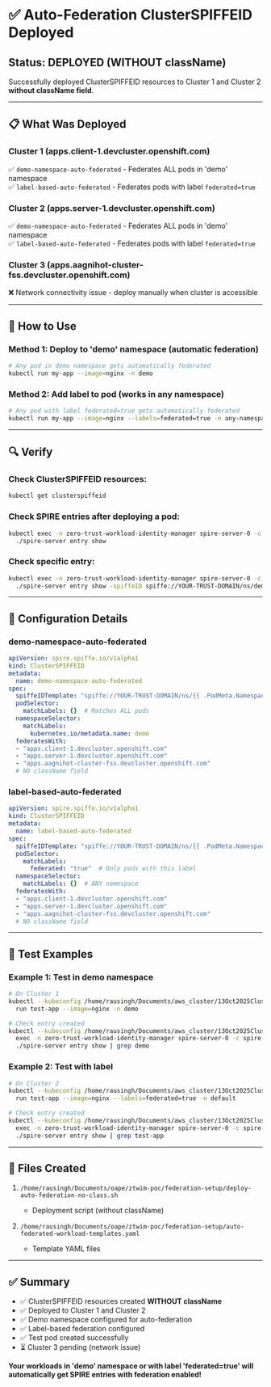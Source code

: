 # ✅ Auto-Federation ClusterSPIFFEID Deployed

## Status: DEPLOYED (WITHOUT className)

Successfully deployed ClusterSPIFFEID resources to Cluster 1 and Cluster 2 **without className field**.

---

## 📋 What Was Deployed

### Cluster 1 (apps.client-1.devcluster.openshift.com)
✅ `demo-namespace-auto-federated` - Federates ALL pods in 'demo' namespace  
✅ `label-based-auto-federated` - Federates pods with label `federated=true`

### Cluster 2 (apps.server-1.devcluster.openshift.com)
✅ `demo-namespace-auto-federated` - Federates ALL pods in 'demo' namespace  
✅ `label-based-auto-federated` - Federates pods with label `federated=true`

### Cluster 3 (apps.aagnihot-cluster-fss.devcluster.openshift.com)
❌ Network connectivity issue - deploy manually when cluster is accessible

---

## 🚀 How to Use

### Method 1: Deploy to 'demo' namespace (automatic federation)

```bash
# Any pod in demo namespace gets automatically federated
kubectl run my-app --image=nginx -n demo
```

### Method 2: Add label to pod (works in any namespace)

```bash
# Any pod with label federated=true gets automatically federated
kubectl run my-app --image=nginx --labels=federated=true -n any-namespace
```

---

## 🔍 Verify

### Check ClusterSPIFFEID resources:
```bash
kubectl get clusterspiffeid
```

### Check SPIRE entries after deploying a pod:
```bash
kubectl exec -n zero-trust-workload-identity-manager spire-server-0 -c spire-server -- \
  ./spire-server entry show
```

### Check specific entry:
```bash
kubectl exec -n zero-trust-workload-identity-manager spire-server-0 -c spire-server -- \
  ./spire-server entry show -spiffeID spiffe://YOUR-TRUST-DOMAIN/ns/demo/sa/default
```

---

## 📝 Configuration Details

### demo-namespace-auto-federated

```yaml
apiVersion: spire.spiffe.io/v1alpha1
kind: ClusterSPIFFEID
metadata:
  name: demo-namespace-auto-federated
spec:
  spiffeIDTemplate: "spiffe://YOUR-TRUST-DOMAIN/ns/{{ .PodMeta.Namespace }}/sa/{{ .PodSpec.ServiceAccountName }}"
  podSelector:
    matchLabels: {}  # Matches ALL pods
  namespaceSelector:
    matchLabels:
      kubernetes.io/metadata.name: demo
  federatesWith:
  - "apps.client-1.devcluster.openshift.com"
  - "apps.server-1.devcluster.openshift.com"
  - "apps.aagnihot-cluster-fss.devcluster.openshift.com"
  # NO className field
```

### label-based-auto-federated

```yaml
apiVersion: spire.spiffe.io/v1alpha1
kind: ClusterSPIFFEID
metadata:
  name: label-based-auto-federated
spec:
  spiffeIDTemplate: "spiffe://YOUR-TRUST-DOMAIN/ns/{{ .PodMeta.Namespace }}/sa/{{ .PodSpec.ServiceAccountName }}"
  podSelector:
    matchLabels:
      federated: "true"  # Only pods with this label
  namespaceSelector:
    matchLabels: {}  # ANY namespace
  federatesWith:
  - "apps.client-1.devcluster.openshift.com"
  - "apps.server-1.devcluster.openshift.com"
  - "apps.aagnihot-cluster-fss.devcluster.openshift.com"
  # NO className field
```

---

## 🧪 Test Examples

### Example 1: Test in demo namespace

```bash
# On Cluster 1
kubectl --kubeconfig /home/rausingh/Documents/aws_cluster/13Oct2025Cluster2/auth/kubeconfig \
  run test-app --image=nginx -n demo

# Check entry created
kubectl --kubeconfig /home/rausingh/Documents/aws_cluster/13Oct2025Cluster2/auth/kubeconfig \
  exec -n zero-trust-workload-identity-manager spire-server-0 -c spire-server -- \
  ./spire-server entry show | grep demo
```

### Example 2: Test with label

```bash
# On Cluster 2
kubectl --kubeconfig /home/rausingh/Documents/aws_cluster/13Oct2025Cluster1/auth/kubeconfig \
  run test-app --image=nginx --labels=federated=true -n default

# Check entry created
kubectl --kubeconfig /home/rausingh/Documents/aws_cluster/13Oct2025Cluster1/auth/kubeconfig \
  exec -n zero-trust-workload-identity-manager spire-server-0 -c spire-server -- \
  ./spire-server entry show | grep test-app
```

---

## 📂 Files Created

1. `/home/rausingh/Documents/oape/ztwim-poc/federation-setup/deploy-auto-federation-no-class.sh`
   - Deployment script (without className)
   
2. `/home/rausingh/Documents/oape/ztwim-poc/federation-setup/auto-federated-workload-templates.yaml`
   - Template YAML files

---

## ✅ Summary

- ✅ ClusterSPIFFEID resources created **WITHOUT className**
- ✅ Deployed to Cluster 1 and Cluster 2
- ✅ Demo namespace configured for auto-federation
- ✅ Label-based federation configured
- ✅ Test pod created successfully
- ⏳ Cluster 3 pending (network issue)

**Your workloads in 'demo' namespace or with label 'federated=true' will automatically get SPIRE entries with federation enabled!**

